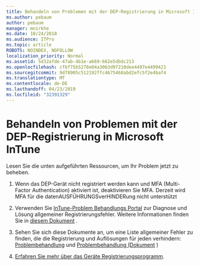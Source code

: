 ```yaml
---
title: Behandeln von Problemen mit der DEP-Registrierung in Microsoft InTune
ms.author: pebaum
author: pebaum
manager: mnirkhe
ms.date: 10/24/2018
ms.audience: ITPro
ms.topic: article
ROBOTS: NOINDEX, NOFOLLOW
localization_priority: Normal
ms.assetid: 5d32afde-47ab-4b1e-a669-662e5dbdc213
ms.openlocfilehash: cfbf75b5278e04a3063d97210dee4497e4499421
ms.sourcegitcommit: 9d78905c512192ffc4675468abd2efc5f2e4baf4
ms.translationtype: MT
ms.contentlocale: de-DE
ms.lasthandoff: 04/23/2019
ms.locfileid: "32391329"
---
```

# <a name="troubleshoot-issues-with-dep-enrollment-in-microsoft-intune"></a>Behandeln von Problemen mit der DEP-Registrierung in Microsoft InTune

Lesen Sie die unten aufgeführten Ressourcen, um Ihr Problem jetzt zu beheben. 
  
1. Wenn das DEP-Gerät nicht registriert werden kann und MFA (Multi-Factor Authentication) aktiviert ist, deaktivieren Sie MFA. Derzeit wird MFA für die datenAUSFÜHRUNGSverHINDERung nicht unterstützt
    
2. Verwenden Sie [InTune-Problem Behandlungs Portal](https://devicemanagement.microsoft.com/#blade/Microsoft_Intune_DeviceSettings/TroubleshootBlade) zur Diagnose und Lösung allgemeiner Registrierungsfehler. Weitere Informationen finden Sie in [diesem Dokument](https://docs.microsoft.com/intune/help-desk-operators) . 
    
3. Sehen Sie sich diese Dokumente an, um eine Liste allgemeiner Fehler zu finden, die die Registrierung und Auflösungen für jeden verhindern: [Problembehandlung](https://support.microsoft.com/help/4039809/troubleshooting-ios-device-enrollment-in-intune) und [Problembehandlung (Dokument](https://docs.microsoft.com/intune-classic/troubleshoot/troubleshoot-device-enrollment-in-intune) )
    
4. [Erfahren Sie mehr über das Geräte Registrierungsprogramm](https://docs.microsoft.com/intune/device-enrollment-program-enroll-ios).
    

